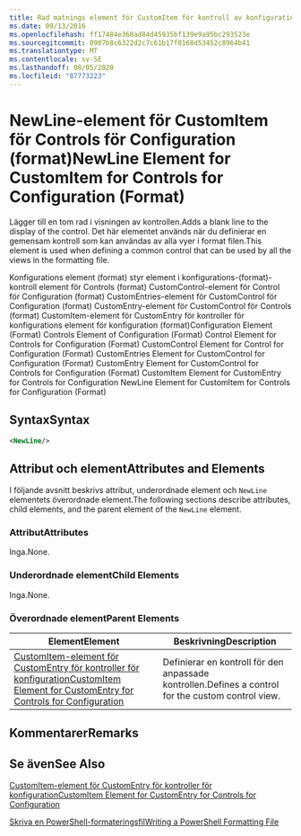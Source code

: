 ```yaml
---
title: Rad matnings element för CustomItem för kontroll av konfiguration (format) | Microsoft Docs
ms.date: 09/13/2016
ms.openlocfilehash: ff17484e368ad84d45935bf139e9a95bc293523e
ms.sourcegitcommit: 0907b8c6322d2c7c61b17f8168d53452c8964b41
ms.translationtype: MT
ms.contentlocale: sv-SE
ms.lasthandoff: 08/05/2020
ms.locfileid: "87773223"
---
```

# <a name="newline-element-for-customitem-for-controls-for-configuration-format"></a><span data-ttu-id="eb9a3-102">NewLine-element för CustomItem för Controls för Configuration (format)</span><span class="sxs-lookup"><span data-stu-id="eb9a3-102">NewLine Element for CustomItem for Controls for Configuration (Format)</span></span>

<span data-ttu-id="eb9a3-103">Lägger till en tom rad i visningen av kontrollen.</span><span class="sxs-lookup"><span data-stu-id="eb9a3-103">Adds a blank line to the display of the control.</span></span> <span data-ttu-id="eb9a3-104">Det här elementet används när du definierar en gemensam kontroll som kan användas av alla vyer i format filen.</span><span class="sxs-lookup"><span data-stu-id="eb9a3-104">This element is used when defining a common control that can be used by all the views in the formatting file.</span></span>

<span data-ttu-id="eb9a3-105">Konfigurations element (format) styr element i konfigurations-(format)-kontroll element för Controls (format) CustomControl-element för Control för Configuration (format) CustomEntries-element för CustomControl för Configuration (format) CustomEntry-element för CustomControl för Controls (format) CustomItem-element för CustomEntry för kontroller för konfigurations element för konfiguration (format)</span><span class="sxs-lookup"><span data-stu-id="eb9a3-105">Configuration Element (Format) Controls Element of Configuration (Format) Control Element for Controls for Configuration (Format) CustomControl Element for Control for Configuration (Format) CustomEntries Element for CustomControl for Configuration (Format) CustomEntry Element for CustomControl for Controls for Configuration (Format) CustomItem Element for CustomEntry for Controls for Configuration NewLine Element for CustomItem for Controls for Configuration (Format)</span></span>

## <a name="syntax"></a><span data-ttu-id="eb9a3-106">Syntax</span><span class="sxs-lookup"><span data-stu-id="eb9a3-106">Syntax</span></span>

```xml
<NewLine/>
```

## <a name="attributes-and-elements"></a><span data-ttu-id="eb9a3-107">Attribut och element</span><span class="sxs-lookup"><span data-stu-id="eb9a3-107">Attributes and Elements</span></span>

<span data-ttu-id="eb9a3-108">I följande avsnitt beskrivs attribut, underordnade element och `NewLine` elementets överordnade element.</span><span class="sxs-lookup"><span data-stu-id="eb9a3-108">The following sections describe attributes, child elements, and the parent element of the `NewLine` element.</span></span>

### <a name="attributes"></a><span data-ttu-id="eb9a3-109">Attribut</span><span class="sxs-lookup"><span data-stu-id="eb9a3-109">Attributes</span></span>

<span data-ttu-id="eb9a3-110">Inga.</span><span class="sxs-lookup"><span data-stu-id="eb9a3-110">None.</span></span>

### <a name="child-elements"></a><span data-ttu-id="eb9a3-111">Underordnade element</span><span class="sxs-lookup"><span data-stu-id="eb9a3-111">Child Elements</span></span>

<span data-ttu-id="eb9a3-112">Inga.</span><span class="sxs-lookup"><span data-stu-id="eb9a3-112">None.</span></span>

### <a name="parent-elements"></a><span data-ttu-id="eb9a3-113">Överordnade element</span><span class="sxs-lookup"><span data-stu-id="eb9a3-113">Parent Elements</span></span>

|<span data-ttu-id="eb9a3-114">Element</span><span class="sxs-lookup"><span data-stu-id="eb9a3-114">Element</span></span>|<span data-ttu-id="eb9a3-115">Beskrivning</span><span class="sxs-lookup"><span data-stu-id="eb9a3-115">Description</span></span>|
|-------------|-----------------|
|[<span data-ttu-id="eb9a3-116">CustomItem-element för CustomEntry för kontroller för konfiguration</span><span class="sxs-lookup"><span data-stu-id="eb9a3-116">CustomItem Element for CustomEntry for Controls for Configuration</span></span>](./customitem-element-for-customentry-for-controls-for-configuration-format.md)|<span data-ttu-id="eb9a3-117">Definierar en kontroll för den anpassade kontrollen.</span><span class="sxs-lookup"><span data-stu-id="eb9a3-117">Defines a control for the custom control view.</span></span>|

## <a name="remarks"></a><span data-ttu-id="eb9a3-118">Kommentarer</span><span class="sxs-lookup"><span data-stu-id="eb9a3-118">Remarks</span></span>

## <a name="see-also"></a><span data-ttu-id="eb9a3-119">Se även</span><span class="sxs-lookup"><span data-stu-id="eb9a3-119">See Also</span></span>

[<span data-ttu-id="eb9a3-120">CustomItem-element för CustomEntry för kontroller för konfiguration</span><span class="sxs-lookup"><span data-stu-id="eb9a3-120">CustomItem Element for CustomEntry for Controls for Configuration</span></span>](./customitem-element-for-customentry-for-controls-for-configuration-format.md)

[<span data-ttu-id="eb9a3-121">Skriva en PowerShell-formateringsfil</span><span class="sxs-lookup"><span data-stu-id="eb9a3-121">Writing a PowerShell Formatting File</span></span>](./writing-a-powershell-formatting-file.md)
